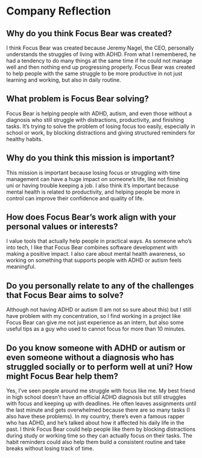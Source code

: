 # Company Reflection

## Why do you think Focus Bear was created?
I think Focus Bear was created because Jeremy Nagel, the CEO, personally understands the struggles of living with ADHD. From what I remembered, he had a tendency to do many things at the same time if he could not manage well and then nothing end up progressing properly. Focus Bear was created to help people with the same struggle to be more productive in not just learning and working, but also in daily routine.

## What problem is Focus Bear solving?
Focus Bear is helping people with ADHD, autism, and even those without a diagnosis who still struggle with distractions, productivity, and finishing tasks. It’s trying to solve the problem of losing focus too easily, especially in school or work, by blocking distractions and giving structured reminders for healthy habits.

## Why do you think this mission is important?
This mission is important because losing focus or struggling with time management can have a huge impact on someone’s life, like not finishing uni or having trouble keeping a job. I also think it’s important because mental health is related to productivity, and helping people be more in control can improve their confidence and quality of life. 

## How does Focus Bear’s work align with your personal values or interests?
I value tools that actually help people in practical ways. As someone who’s into tech, I like that Focus Bear combines software development with making a positive impact. I also care about mental health awareness, so working on something that supports people with ADHD or autism feels meaningful. 

## Do you personally relate to any of the challenges that Focus Bear aims to solve?
Although not having ADHD or autism (I am not so sure about this) but I still have problem with my concentration, so I find working in a project like Focus Bear can give me not just experience as an intern, but also some useful tips as a guy who used to cannot focus for more than 10 minutes.

## Do you know someone with ADHD or autism or even someone without a diagnosis who has struggled socially or to perform well at uni? How might Focus Bear help them?
Yes, I’ve seen people around me struggle with focus like me. My best friend in high school doesn’t have an official ADHD diagnosis but still struggles with focus and keeping up with deadlines. He often leaves assignments until the last minute and gets overwhelmed because there are so many tasks (I also have these problems). In my country, there’s even a famous rapper who has ADHD, and he’s talked about how it affected his daily life in the past. I think Focus Bear could help people like them by blocking distractions during study or working time so they can actually focus on their tasks. The habit reminders could also help them build a consistent routine and take breaks without losing track of time. 
